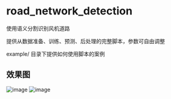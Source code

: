 # road_network_detection
使用语义分割识别风机道路

提供从数据准备、训练、预测、后处理的完整脚本，参数可自由调整

example/ 目录下提供如何使用脚本的案例

## 效果图
![image](https://github.com/JintongHe/road_network_detection/assets/142987684/b29d26a2-3534-4ec3-9d9a-3e8a91d4464d) ![image](https://github.com/JintongHe/road_network_detection/assets/142987684/0337fe3a-2db2-4511-826c-152b4026c985)

